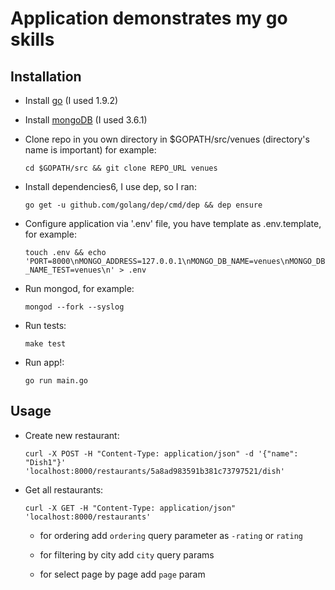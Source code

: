 # Application demonstrates my go skills #

## Installation ##

- Install [go](https://golang.org/doc/install) (I used 1.9.2)

- Install [mongoDB](https://docs.mongodb.com/manual/installation/) (I used 3.6.1)

- Clone repo in you own directory in $GOPATH/src/venues (directory's name is important) for example:

    `cd $GOPATH/src && git clone REPO_URL venues`

- Install dependencies6, I use dep, so I ran:

    `go get -u github.com/golang/dep/cmd/dep && dep ensure`

- Configure application via '.env' file, you have template as .env.template, for example:

    `touch .env && echo 'PORT=8000\nMONGO_ADDRESS=127.0.0.1\nMONGO_DB_NAME=venues\nMONGO_DB_NAME_TEST=venues\n' > .env`

- Run mongod, for example:

    `mongod --fork --syslog`

- Run tests:

    `make test`

- Run app!:

    `go run main.go`

## Usage ##

- Create new restaurant:

    `curl -X POST -H "Content-Type: application/json" -d '{"name": "Dish1"}' 'localhost:8000/restaurants/5a8ad983591b381c73797521/dish'`

- Get all restaurants:

    `curl -X GET -H "Content-Type: application/json" 'localhost:8000/restaurants'`

    * for ordering add `ordering` query parameter as `-rating` or `rating`

    * for filtering by city add `city` query params

    * for select page by page add `page` param
